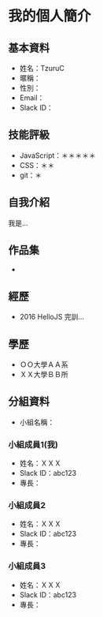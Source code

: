 # 我的個人簡介

## 基本資料
- 姓名：TzuruC
- 暱稱：
- 性別：
- Email：
- Slack ID：

## 技能評級
- JavaScript：＊＊＊＊＊
- CSS：＊＊
- git：＊

## 自我介紹
我是...

## 作品集
- 

## 經歷
- 2016 HelloJS 完訓...

## 學歷
- ＯＯ大學ＡＡ系
- ＸＸ大學ＢＢ所

## 分組資料
- 小組名稱：

### 小組成員1(我)
- 姓名：ＸＸＸ
- Slack ID：abc123
- 專長：

### 小組成員2
- 姓名：ＸＸＸ
- Slack ID：abc123
- 專長：

### 小組成員3
- 姓名：ＸＸＸ
- Slack ID：abc123
- 專長：
